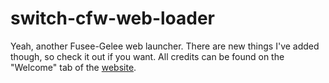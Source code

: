 # switch-cfw-web-loader
Yeah, another Fusee-Gelee web launcher. There are new things I've added though, so check it out if you want.
All credits can be found on the "Welcome" tab of the [website](https://switchcfw.karthik99999.cf).
